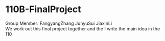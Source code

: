 # 110B-FinalProject

Group Member: FangyangZhang  JunyuSui JiaxinLi  
We work out this final project together and the I write the main idea in the 110  
